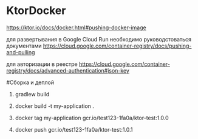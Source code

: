 # KtorDocker

https://ktor.io/docs/docker.html#pushing-docker-image


для развертывания в Google Cloud Run необходимо руководстоваться документами
https://cloud.google.com/container-registry/docs/pushing-and-pulling

для авторизации в реестре
https://cloud.google.com/container-registry/docs/advanced-authentication#json-key


#Сборка и деплой
1. gradlew build

2. docker build -t my-application .

3. docker tag my-application gcr.io/test123-1fa0a/ktor-test:1.0.0

4. docker push gcr.io/test123-1fa0a/ktor-test:1.0.1
